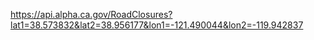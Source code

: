 

https://api.alpha.ca.gov/RoadClosures?lat1=38.573832&lat2=38.956177&lon1=-121.490044&lon2=-119.942837